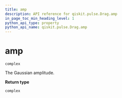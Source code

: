 ```yaml
---
title: amp
description: API reference for qiskit.pulse.Drag.amp
in_page_toc_min_heading_level: 1
python_api_type: property
python_api_name: qiskit.pulse.Drag.amp
---
```


# amp

<span id="qiskit.pulse.Drag.amp" />

`complex`

The Gaussian amplitude.

**Return type**

`complex`

